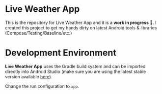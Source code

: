 Live Weather App
==================

This is the repository for Live Weather App and it is a **work in progress** 🚧.
I created this project to get my hands dirty on latest Android tools & libraries (Compose/Testing/Baseline/etc.)


# Development Environment

**Live Weather App** uses the Gradle build system and can be imported directly into Android Studio (make sure you are using the latest stable version available [here](https://developer.android.com/studio)).

Change the run configuration to `app`.
